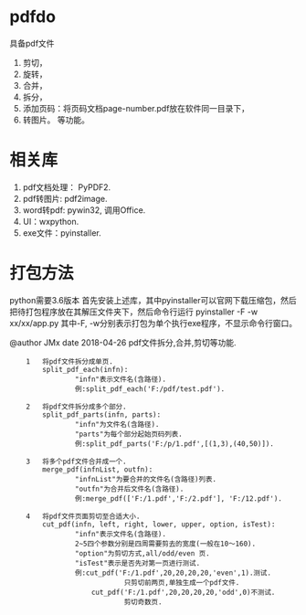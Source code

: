 # pdfdo
具备pdf文件
1. 剪切，
2. 旋转，
3. 合并，
4. 拆分，
5. 添加页码：将页码文档page-number.pdf放在软件同一目录下，
6. 转图片。
等功能。


# 相关库
1. pdf文档处理： PyPDF2.
2. pdf转图片: pdf2image.
3. word转pdf: pywin32, 调用Office.
4. UI：wxpython.
5. exe文件：pyinstaller.


# 打包方法
python需要3.6版本
首先安装上述库，其中pyinstaller可以官网下载压缩包，然后把待打包程序放在其解压文件夹下，然后命令行运行
pyinstaller -F -w xx/xx/app.py
其中-F, -w分别表示打包为单个执行exe程序，不显示命令行窗口。



@author JMx
date 2018-04-26
pdf文件拆分,合并,剪切等功能.

        1   将pdf文件拆分成单页.
            split_pdf_each(infn):                        
                    "infn"表示文件名(含路径).
                    例:split_pdf_each('F:/pdf/test.pdf').

        2   将pdf文件拆分成多个部分.
            split_pdf_parts(infn, parts): 
                    "infn"为文件名(含路径).
                    "parts"为每个部分起始页码列表.
                    例:split_pdf_parts('F:/p/1.pdf',[(1,3),(40,50)]).

        3   将多个pdf文件合并成一个.
            merge_pdf(infnList, outfn):                       
                    "infnList"为要合并的文件名(含路径)列表.
                    "outfn"为合并后文件名(含路径).
                    例:merge_pdf(['F:/1.pdf','F:/2.pdf'], 'F:/12.pdf').
                    
        4   将pdf文件页面剪切至合适大小.
            cut_pdf(infn, left, right, lower, upper, option, isTest):        
                    "infn"表示文件名(含路径).
                    2~5四个参数分别是四周需要剪去的宽度(一般在10～160).
                    "option"为剪切方式,all/odd/even 页.
                    "isTest"表示是否先对第一页进行测试.
                    例:cut_pdf('F:/1.pdf',20,20,20,20,'even',1).测试.
                                只剪切前两页,单独生成一个pdf文件.
                        cut_pdf('F:/1.pdf',20,20,20,20,'odd',0)不测试.
                                剪切奇数页.

